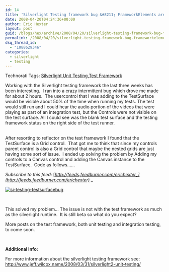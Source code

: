 ```yaml
---
id: 14
title: 'Silverlight Testing framework bug &#8211; FrameworkElements are not visible on the TestSurface'
date: 2008-04-20T04:24:36+00:00
author: Eric Hexter
layout: post
guid: /blogs/hex/archive/2008/04/20/silverlight-testing-framework-bug-frameworkelements-are-not-visible-on-the-testsurface.aspx
permalink: /2008/04/20/silverlight-testing-framework-bug-frameworkelements-are-not-visible-on-the-testsurface/
dsq_thread_id:
  - "1088629346"
categories:
  - silverlight
  - testing
---
```

<div class="wlWriterSmartContent" style="padding-right: 0px;padding-left: 0px;padding-bottom: 0px;margin: 0px;padding-top: 0px">
  Technorati Tags: <a href="http://technorati.com/tags/Silverlight" rel="tag">Silverlight</a>,<a href="http://technorati.com/tags/Unit%20Testing" rel="tag">Unit Testing</a>,<a href="http://technorati.com/tags/Test%20Framework" rel="tag">Test Framework</a>
</div>

Working with the Silverlight testing framework the last three weeks has been interesting.&nbsp; I ran into a crazy intermittent bug which drove me made for about 2 hours.&nbsp; The usercontrol that I was adding to the TestSurface would be visible about 50% of the time when running my tests. The test would still run and I could hear the audio portion of the videos that were playing as part of an integration test, but the Controls were not visible on the test surface. All I could see was the blank test surface and the testing framework status on the right side of the test runner. 

&nbsp;  
After resorting to reflector on the test framework I found that the TestSurface is a Grid control.&nbsp; That got me to think that since my controls parent control is also a Grid control that maybe the nested grids are just having some sort of issue.&nbsp; I ended up solving the problem by Adding my controls to a Canvas control and adding the Canvas instance to the TestSurface.&nbsp; Code as follows&#8230;&#8230;

_Subscribe to this feed:_ [_http://feeds.feedburner.com/erichexter_](http://feeds.feedburner.com/erichexter)_&nbsp;_ 

[<img alt="si-testing-testsurfacebug" src="http://static.flickr.com/2183/2426484873_04cd4296a5.jpg" border="0" />](http://www.flickr.com/photos/45074821@N00/2426484873/ "si-testing-testsurfacebug")

&nbsp;

This solved my problem&#8230; The issue is not with the test framework as much as the silverlight runtime.&nbsp; It is still beta so what do you expect?

More posts on the test framework, both unit testing and integration testing, to come soon.

&nbsp;

**Additional Info:**&nbsp;

For more information about the silverlight testing framework see: <http://www.jeff.wilcox.name/2008/03/31/silverlight2-unit-testing/>